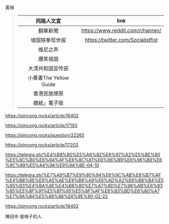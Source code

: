 黃禍
> |同路人文宣|link|
> |:-:|:-:|
> |翻車新聞|https://www.reddit.com/r/hanren/|
> |墙国铁拳现世报|https://twitter.com/Socialistfist|
> |维尼之声||
> |爆笑祖国||
> |大清共和国宣传部||
> |小黃書The Yellow Guide||
> |香港民族燎原|
> |牆紙」電子版|

https://pincong.rocks/article/16402

https://pincong.rocks/article/17193

https://pincong.rocks/question/22265

https://pincong.rocks/article/17203

https://telegra.ph/%E4%B8%80%E5%A6%82%E6%97%A2%E5%BE%80%E5%9C%B0%E6%94%AF%E6%8C%81%E6%96%B9%E6%96%B9%E6%9C%89%E5%A4%9A%E9%9A%BE-04-10

https://telegra.ph/%E7%A9%B7%E9%80%94%E6%9C%AB%E8%B7%AF%E4%B8%8E%E9%A5%AE%E9%B8%A9%E6%AD%A2%E6%B8%B4%E5%85%B3%E4%BA%8E%E4%B8%80%E7%A7%8D%E7%96%AB%E6%83%85%E5%8F%91%E5%B1%95%E5%8F%AF%E8%83%BD%E6%80%A7%E7%9A%84%E5%88%86%E6%9E%90-02-22

https://pincong.rocks/article/16402

陳冠中
發哨子的人
